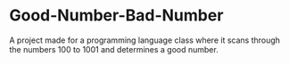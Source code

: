 # Good-Number-Bad-Number
A project made for a programming language class where it scans through the numbers 100 to 1001 and determines a good number.

